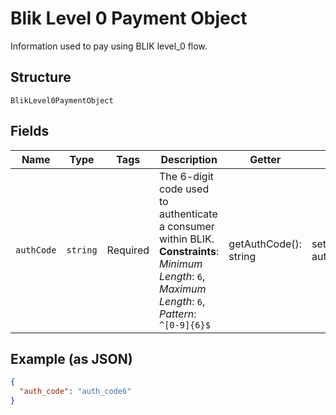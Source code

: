 
# Blik Level 0 Payment Object

Information used to pay using BLIK level_0 flow.

## Structure

`BlikLevel0PaymentObject`

## Fields

| Name | Type | Tags | Description | Getter | Setter |
|  --- | --- | --- | --- | --- | --- |
| `authCode` | `string` | Required | The 6-digit code used to authenticate a consumer within BLIK.<br>**Constraints**: *Minimum Length*: `6`, *Maximum Length*: `6`, *Pattern*: `^[0-9]{6}$` | getAuthCode(): string | setAuthCode(string authCode): void |

## Example (as JSON)

```json
{
  "auth_code": "auth_code6"
}
```

